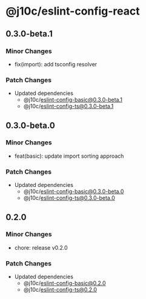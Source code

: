 # @j10c/eslint-config-react

## 0.3.0-beta.1

### Minor Changes

- fix(import): add tsconfig resolver

### Patch Changes

- Updated dependencies
  - @j10c/eslint-config-basic@0.3.0-beta.1
  - @j10c/eslint-config-ts@0.3.0-beta.1

## 0.3.0-beta.0

### Minor Changes

- feat(basic): update import sorting approach

### Patch Changes

- Updated dependencies
  - @j10c/eslint-config-basic@0.3.0-beta.0
  - @j10c/eslint-config-ts@0.3.0-beta.0

## 0.2.0

### Minor Changes

- chore: release v0.2.0

### Patch Changes

- Updated dependencies
  - @j10c/eslint-config-basic@0.2.0
  - @j10c/eslint-config-ts@0.2.0
